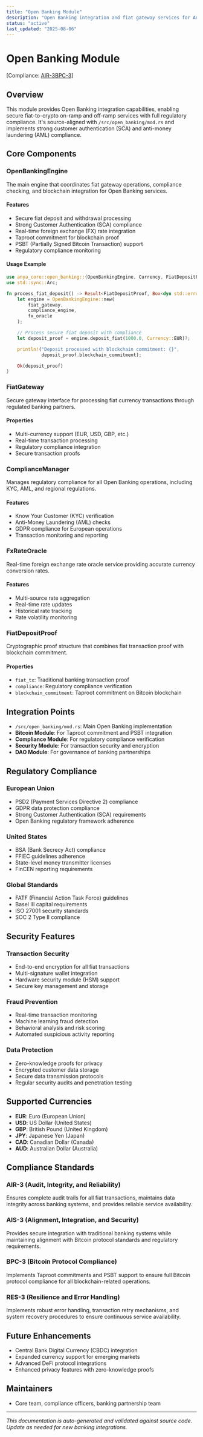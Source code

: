 ```yaml
---
title: "Open Banking Module"
description: "Open Banking integration and fiat gateway services for Anya Core"
status: "active"
last_updated: "2025-08-06"
---
```


# Open Banking Module

[Compliance: [AIR-3][AIS-3][BPC-3][RES-3]]

## Overview

This module provides Open Banking integration capabilities, enabling secure fiat-to-crypto on-ramp and off-ramp services with full regulatory compliance. It's source-aligned with `/src/open_banking/mod.rs` and implements strong customer authentication (SCA) and anti-money laundering (AML) compliance.

## Core Components

### OpenBankingEngine

The main engine that coordinates fiat gateway operations, compliance checking, and blockchain integration for Open Banking services.

#### Features

- Secure fiat deposit and withdrawal processing
- Strong Customer Authentication (SCA) compliance
- Real-time foreign exchange (FX) rate integration
- Taproot commitment for blockchain proof
- PSBT (Partially Signed Bitcoin Transaction) support
- Regulatory compliance monitoring

#### Usage Example

```rust
use anya_core::open_banking::{OpenBankingEngine, Currency, FiatDepositProof};
use std::sync::Arc;

fn process_fiat_deposit() -> Result<FiatDepositProof, Box<dyn std::error::Error>> {
    let engine = OpenBankingEngine::new(
        fiat_gateway,
        compliance_engine,
        fx_oracle
    );

    // Process secure fiat deposit with compliance
    let deposit_proof = engine.deposit_fiat(1000.0, Currency::EUR)?;

    println!("Deposit processed with blockchain commitment: {}",
             deposit_proof.blockchain_commitment);

    Ok(deposit_proof)
}
```

### FiatGateway

Secure gateway interface for processing fiat currency transactions through regulated banking partners.

#### Properties

- Multi-currency support (EUR, USD, GBP, etc.)
- Real-time transaction processing
- Regulatory compliance integration
- Secure transaction proofs

### ComplianceManager

Manages regulatory compliance for all Open Banking operations, including KYC, AML, and regional regulations.

#### Features

- Know Your Customer (KYC) verification
- Anti-Money Laundering (AML) checks
- GDPR compliance for European operations
- Transaction monitoring and reporting

### FxRateOracle

Real-time foreign exchange rate oracle service providing accurate currency conversion rates.

#### Features

- Multi-source rate aggregation
- Real-time rate updates
- Historical rate tracking
- Rate volatility monitoring

### FiatDepositProof

Cryptographic proof structure that combines fiat transaction proof with blockchain commitment.

#### Properties

- `fiat_tx`: Traditional banking transaction proof
- `compliance`: Regulatory compliance verification
- `blockchain_commitment`: Taproot commitment on Bitcoin blockchain

## Integration Points

- `/src/open_banking/mod.rs`: Main Open Banking implementation
- **Bitcoin Module**: For Taproot commitment and PSBT integration
- **Compliance Module**: For regulatory compliance verification
- **Security Module**: For transaction security and encryption
- **DAO Module**: For governance of banking partnerships

## Regulatory Compliance

### European Union

- PSD2 (Payment Services Directive 2) compliance
- GDPR data protection compliance
- Strong Customer Authentication (SCA) requirements
- Open Banking regulatory framework adherence

### United States

- BSA (Bank Secrecy Act) compliance
- FFIEC guidelines adherence
- State-level money transmitter licenses
- FinCEN reporting requirements

### Global Standards

- FATF (Financial Action Task Force) guidelines
- Basel III capital requirements
- ISO 27001 security standards
- SOC 2 Type II compliance

## Security Features

### Transaction Security

- End-to-end encryption for all fiat transactions
- Multi-signature wallet integration
- Hardware security module (HSM) support
- Secure key management and storage

### Fraud Prevention

- Real-time transaction monitoring
- Machine learning fraud detection
- Behavioral analysis and risk scoring
- Automated suspicious activity reporting

### Data Protection

- Zero-knowledge proofs for privacy
- Encrypted customer data storage
- Secure data transmission protocols
- Regular security audits and penetration testing

## Supported Currencies

- **EUR**: Euro (European Union)
- **USD**: US Dollar (United States)
- **GBP**: British Pound (United Kingdom)
- **JPY**: Japanese Yen (Japan)
- **CAD**: Canadian Dollar (Canada)
- **AUD**: Australian Dollar (Australia)

## Compliance Standards

### AIR-3 (Audit, Integrity, and Reliability)

Ensures complete audit trails for all fiat transactions, maintains data integrity across banking systems, and provides reliable service availability.

### AIS-3 (Alignment, Integration, and Security)

Provides secure integration with traditional banking systems while maintaining alignment with Bitcoin protocol standards and regulatory requirements.

### BPC-3 (Bitcoin Protocol Compliance)

Implements Taproot commitments and PSBT support to ensure full Bitcoin protocol compliance for all blockchain-related operations.

### RES-3 (Resilience and Error Handling)

Implements robust error handling, transaction retry mechanisms, and system recovery procedures to ensure continuous service availability.

## Future Enhancements

- Central Bank Digital Currency (CBDC) integration
- Expanded currency support for emerging markets
- Advanced DeFi protocol integrations
- Enhanced privacy features with zero-knowledge proofs

## Maintainers

- Core team, compliance officers, banking partnership team

---
_This documentation is auto-generated and validated against source code. Update as needed for new banking integrations._

[AIS-3]: # "Alignment, Integration, and Security"
[RES-3]: # "Resilience and Error Handling"

